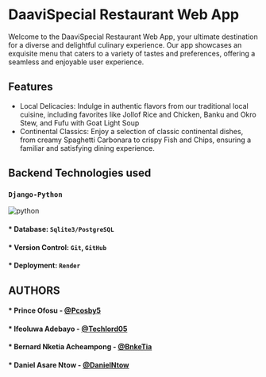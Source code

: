 # DaaviSpecial Restaurant Web App

Welcome to the DaaviSpecial Restaurant Web App, your ultimate destination for a diverse and delightful culinary experience. Our app showcases an exquisite menu that caters to a variety of tastes and preferences, offering a seamless and enjoyable user experience.

## Features
* Local Delicacies: Indulge in authentic flavors from our traditional local cuisine, including favorites like Jollof Rice and Chicken, Banku and Okro Stew, and Fufu with Goat Light Soup
* Continental Classics: Enjoy a selection of classic continental dishes, from creamy Spaghetti Carbonara to crispy Fish and Chips, ensuring a familiar and satisfying dining experience.

## Backend Technologies used
### `Django-Python`
![python](https://encrypted-tbn0.gstatic.com/images?q=tbn:ANd9GcSbhwzNrngWxm7FE7Q__Dd3jEEeuYeyewgxXA&s)

#### * Database: `Sqlite3/PostgreSQL`
#### * Version Control: `Git`, `GitHub`
#### * Deployment: `Render`


## AUTHORS
#### * Prince Ofosu - [@Pcosby5](https://github.com/Pcosby5)
#### * Ifeoluwa Adebayo - [@Techlord05](https://github.com/TechLord05)
#### * Bernard Nketia Acheampong - [@BnkeTia](https://github.com/BnkeTia)
#### * Daniel Asare Ntow - [@DanielNtow](https://github.com/danielntow)
